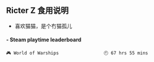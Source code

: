 ## Ricter Z 食用说明
- 喜欢猫猫，是个冇猫孤儿

<!-- steam-box start -->
#### - Steam playtime leaderboard
```text
🎮 World of Warships                 🕘 67 hrs 55 mins
```
<!-- Powered by https://github.com/YouEclipse/steam-box . -->
<!-- steam-box end -->
